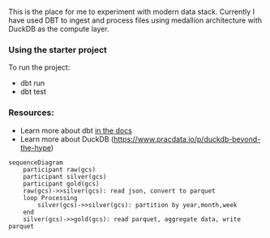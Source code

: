 This is the place for me to experiment with modern data stack. 
Currently I have used DBT to ingest and process files using medallion architecture with DuckDB as the compute layer.

### Using the starter project
To run the project:
- dbt run
- dbt test

### Resources:
- Learn more about dbt [in the docs](https://docs.getdbt.com/docs/introduction)
- Learn more about DuckDB (https://www.pracdata.io/p/duckdb-beyond-the-hype)

```mermaid
sequenceDiagram
    participant raw(gcs)
    participant silver(gcs)
    participant gold(gcs)
    raw(gcs)->>silver(gcs): read json, convert to parquet
    loop Processing
        silver(gcs)->>silver(gcs): partition by year,month,week
    end
    silver(gcs)->>gold(gcs): read parquet, aggregate data, write parquet
```
